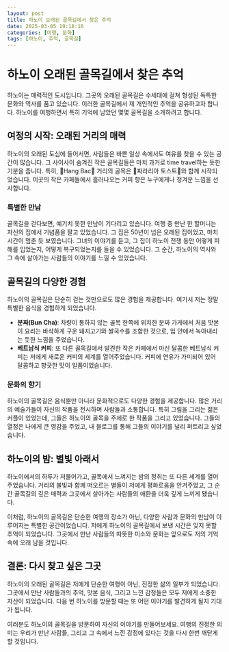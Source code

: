 ```yaml
---
layout: post
title: 하노이 오래된 골목길에서 찾은 추억
date: 2025-03-05 19:18:16
categories: [여행, 문화]
tags: [하노이, 추억, 골목길]
---
```


# 하노이 오래된 골목길에서 찾은 추억

하노이는 매력적인 도시입니다. 그곳의 오래된 골목길은 수세대에 걸쳐 형성된 독특한 문화와 역사를 품고 있습니다. 이러한 골목길에서 제 개인적인 추억을 공유하고자 합니다. 하노이를 여행하면서 특히 기억에 남았던 몇몇 골목길을 소개하려고 합니다.

## 여정의 시작: 오래된 거리의 매력

하노이의 오래된 도심에 들어서면, 사람들은 바쁜 일상 속에서도 여유를 찾을 수 있는 공간이 많습니다. 그 사이사이 숨겨진 작은 골목길들은 마치 과거로 time travel하는 듯한 기분을 줍니다. 특히, Hang Bac 거리의 골목은 짜라리아 토스트와 함께 시작되었습니다. 이곳의 작은 카페들에서 흘러나오는 커피 향은 누구에게나 정겨운 느낌을 선사합니다.

### 특별한 만남

골목길을 걷다보면, 예기치 못한 만남이 기다리고 있습니다. 여행 중 만난 한 할머니는 자신의 집에서 기념품을 팔고 있었습니다. 그 집은 50년이 넘은 오래된 집이었고, 마치 시간이 멈춘 듯 보였습니다. 그녀의 이야기를 듣고, 그 집이 하노이 전쟁 동안 어떻게 피해를 입었는지, 어떻게 복구되었는지를 들을 수 있었습니다. 그 순간, 하노이의 역사와 그 속에 살아가는 사람들의 이야기를 느낄 수 있었습니다.  

## 골목길의 다양한 경험

하노이의 골목길은 단순히 걷는 것만으로도 많은 경험을 제공합니다. 여기서 저는 정말 특별한 음식을 경험하게 되었습니다. 

- **분짜(Bun Cha)**: 차량이 통하지 않는 골목 한쪽에 위치한 분짜 가게에서 처음 맛본 이 요리는 바삭하게 구운 돼지고기와 쌀국수를 조합한 것으로, 입 안에서 녹아내리는 듯한 느낌을 주었습니다. 
- **베트남식 커피**: 또 다른 골목길에서 발견한 작은 카페에서 마신 달콤한 베트남식 커피는 저에게 새로운 커피의 세계를 열어주었습니다. 커피에 연유가 가미되어 있어 달콤하고 향긋한 맛이 일품이었습니다.

### 문화의 향기

하노이의 골목길은 음식뿐만 아니라 문화적으로도 다양한 경험을 제공합니다. 많은 거리의 예술가들이 자신의 작품을 전시하며 사람들과 소통합니다. 특히 그림을 그리는 젊은 커플이 있었는데, 그들은 하노이의 골목을 주제로 한 작품을 그리고 있었습니다. 그들의 열정은 나에게 큰 영감을 주었고, 내 블로그를 통해 그들의 이야기를 널리 퍼트리고 싶었습니다.

## 하노이의 밤: 별빛 아래서

하노이에서의 하루가 저물어가고, 골목에서 느껴지는 밤의 정취는 또 다른 세계를 열어주었습니다. 거리의 불빛과 함께 떠오르는 별들이 저에게 평화로움을 안겨주었고, 그 순간 골목길의 깊은 매력과 그곳에서 살아가는 사람들의 애환을 더욱 깊게 느끼게 됐습니다.  

이처럼, 하노이의 골목길은 단순한 여행의 장소가 아닌, 다양한 사람과 문화의 만남이 이루어지는 특별한 공간이었습니다. 저에게 하노이의 골목길에서 보낸 시간은 잊지 못할 추억이 되었습니다. 그곳에서 만난 사람들의 따뜻한 미소와 문화는 앞으로도 저의 기억 속에 오래 남을 것입니다.

## 결론: 다시 찾고 싶은 그곳

하노이의 오래된 골목길은 저에게 단순한 여행이 아닌, 진정한 삶의 일부가 되었습니다. 그곳에서 만난 사람들과의 추억, 맛본 음식, 그리고 느낀 감정들은 모두 저에게 소중한 자산이 되었습니다. 다음 번 하노이를 방문할 때는 또 어떤 이야기를 발견하게 될지 기대가 됩니다.

여러분도 하노이의 골목길을 방문하여 자신의 이야기를 만들어보세요. 여행의 진정한 의미는 우리가 만난 사람들, 그리고 그 속에서 느낀 감정에 있다는 것을 다시 한번 깨닫게 할 것입니다.